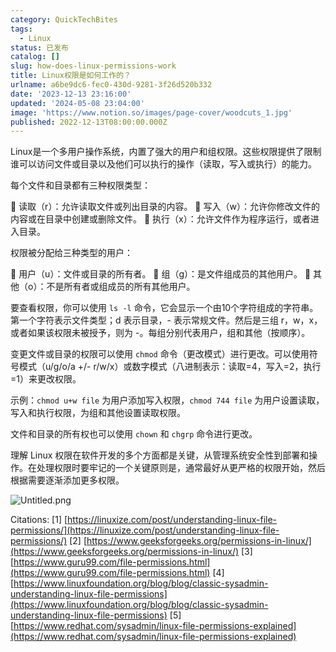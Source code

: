 ```yaml
---
category: QuickTechBites
tags:
  - Linux
status: 已发布
catalog: []
slug: how-does-linux-permissions-work
title: Linux权限是如何工作的？
urlname: a6be9dc6-fec0-430d-9281-3f26d520b332
date: '2023-12-13 23:16:00'
updated: '2024-05-08 23:04:00'
image: 'https://www.notion.so/images/page-cover/woodcuts_1.jpg'
published: 2022-12-13T08:00:00.000Z
---
```


Linux是一个多用户操作系统，内置了强大的用户和组权限。这些权限提供了限制谁可以访问文件或目录以及他们可以执行的操作（读取，写入或执行）的能力。


每个文件和目录都有三种权限类型：


🔸 读取（r）：允许读取文件或列出目录的内容。
🔸 写入（w）：允许你修改文件的内容或在目录中创建或删除文件。
🔸 执行（x）：允许文件作为程序运行，或者进入目录。


权限被分配给三种类型的用户：


🔸 用户（u）：文件或目录的所有者。
🔸 组（g）：是文件组成员的其他用户。
🔸 其他（o）：不是所有者或组成员的所有其他用户。


要查看权限，你可以使用 `ls -l` 命令，它会显示一个由10个字符组成的字符串。第一个字符表示文件类型；d 表示目录，- 表示常规文件。然后是三组 r，w，x，或者如果该权限未被授予，则为 -。每组分别代表用户，组和其他（按顺序）。


变更文件或目录的权限可以使用 `chmod` 命令（更改模式）进行更改。可以使用符号模式（u/g/o/a +/- r/w/x）或数字模式（八进制表示：读取=4，写入=2，执行=1）来更改权限。


示例：`chmod u+w file` 为用户添加写入权限，`chmod 744 file` 为用户设置读取，写入和执行权限，为组和其他设置读取权限。


文件和目录的所有权也可以使用 `chown` 和 `chgrp` 命令进行更改。


理解 Linux 权限在软件开发的多个方面都是关键，从管理系统安全性到部署和操作。在处理权限时要牢记的一个关键原则是，通常最好从更严格的权限开始，然后根据需要逐渐添加更多权限。


![Untitled.png](https://prod-files-secure.s3.us-west-2.amazonaws.com/5d24fe63-e567-4804-86f9-9fdc62e13082/332b89ee-9c33-4950-8a69-32c3d1ff2c69/Untitled.png?X-Amz-Algorithm=AWS4-HMAC-SHA256&X-Amz-Content-Sha256=UNSIGNED-PAYLOAD&X-Amz-Credential=ASIAZI2LB466ZC7ZIR2F%2F20250322%2Fus-west-2%2Fs3%2Faws4_request&X-Amz-Date=20250322T053811Z&X-Amz-Expires=3600&X-Amz-Security-Token=IQoJb3JpZ2luX2VjEF0aCXVzLXdlc3QtMiJHMEUCIBNcLmvW7COqmpxm%2BebuxseTpZk8GX3yDoLruilY07KQAiEA9rdnAWX4BLP2XcHfXsgJg5UEZnZrV6lsEU0wIbqLCbUqiAQItv%2F%2F%2F%2F%2F%2F%2F%2F%2F%2FARAAGgw2Mzc0MjMxODM4MDUiDLBTHBm9Yq9ut810QCrcA69I4%2FGdZny8Qz0HN3AY3%2BABpYcwo3R9v89FnNmpoo2MWpK7urkfPW8gb3AV1lRGRuj3XU20cmkJnUWK%2BL3edSoYbqV60wBZBm6ukwfmw1cM%2F8B9qvfwV3H%2B9%2BDYVITNVNuqIhE1aMtJ5mSAlQvY10KTgW6QDNX143slGhWL0NOSM%2FLhsuMBACi8eE9Ezh8MHVtEnx8DyOoLfpFknK8OZ9t8zjF%2BeA16mmTgjwMwvcFClth%2Bgpy%2B5cR45PXx3sjWjhb4Q2DVHjJAjcIc%2BDcnUoTOmachyx3xhQnEFeRZNJelIqDOASpsZppnED9eTtCZCzNz%2Bn8CRq2dbmOfPRWysK9NvgIi7R3mmB%2FfgSm7qY0CMzYRxnXq5CAbxfbOF8%2FaeyFNnt3szADgGKC%2FcTnieuv0xZZxKvQSBBmlnq7VIeaKdc5EM4LSMSiIYENoemOm%2BbJeX3jVN6XjLgQzSEbNpt0ZAMhwho80YXUTSPvt77isU%2BawZtWGUwcj54FVuh1n0McOMJQDj5au5PPCNNVLXb07hAMQAZ2eYh9x3gI3xbwOEeKBEXoPryT%2BF7Uiu2OMufWsTV9emSA9B%2BzpQbvyHqi1shuF5OdxKGoeCcH1QYoPTQUsZJPif6fO87tuMJaJ%2Bb4GOqUBnfh2MvIgb%2FYck6e8qXKT2kHADx%2FoI6OIw4jv3JSqKC2f9mqCeNGj6ti1llGHtSpl7aN0%2FpUPQczVUHCn9IIF%2FLkZBvFgFO6iN4yeYhtmn8US8RoAphevRgGUN%2FP40%2FpfCRCjTH0ZcotDAIGlyYnFiOK3tyGA0om9%2FyhCp0EWcO60KPIKl78bLVSuxcyd7M68d7bz4yXh3J%2FO0t8hOrF0vpIs6oFo&X-Amz-Signature=ed05c291dcac5bade7b39cd952cc33d96731b53a46b095eeff869391df4991d2&X-Amz-SignedHeaders=host&x-id=GetObject)


Citations:
[1] [https://linuxize.com/post/understanding-linux-file-permissions/](https://linuxize.com/post/understanding-linux-file-permissions/)
[2] [https://www.geeksforgeeks.org/permissions-in-linux/](https://www.geeksforgeeks.org/permissions-in-linux/)
[3] [https://www.guru99.com/file-permissions.html](https://www.guru99.com/file-permissions.html)
[4] [https://www.linuxfoundation.org/blog/blog/classic-sysadmin-understanding-linux-file-permissions](https://www.linuxfoundation.org/blog/blog/classic-sysadmin-understanding-linux-file-permissions)
[5] [https://www.redhat.com/sysadmin/linux-file-permissions-explained](https://www.redhat.com/sysadmin/linux-file-permissions-explained)


